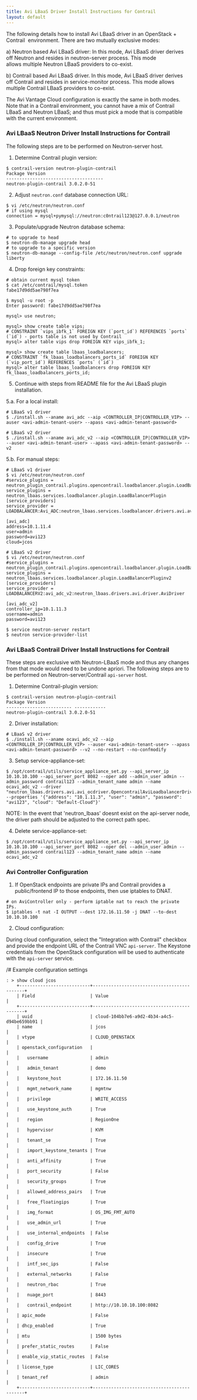 ```yaml
---
title: Avi LBaaS Driver Install Instructions for Contrail
layout: default
---
```

The following details how to install Avi LBaaS driver in an OpenStack + Contrail  environment. There are two mutually exclusive modes:

a) Neutron based Avi LBaaS driver: In this mode, Avi LBaaS driver derives off Neutron and resides in neutron-server process. This mode allows multiple Neutron LBaaS providers to co-exist.

b) Contrail based Avi LBaaS driver. In this mode, Avi LBaaS driver derives off Contrail and resides in service-monitor process. This mode allows multiple Contrail LBaaS providers to co-exist.

The Avi Vantage Cloud configuration is exactly the same in both modes. Note that in a Contrail environment, you cannot have a mix of Contrail LBaaS and Neutron LBaaS; and thus must pick a mode that is compatible with the current environment.

### Avi LBaaS Neutron Driver Install Instructions for Contrail

The following steps are to be performed on Neutron-server host.

1. Determine Contrail plugin version:

<pre><code class="language-lua">$ contrail-version neutron-plugin-contrail
Package Version
-------------------------------------
neutron-plugin-contrail 3.0.2.0-51</code></pre>  

2. Adjust <code>neutron.conf</code> database connection URL:

<pre><code class="language-lua">$ vi /etc/neutron/neutron.conf
# if using mysql
connection = mysql+pymysql://neutron:c0ntrail123@127.0.0.1/neutron</code></pre>  

3. Populate/upgrade Neutron database schema:

<pre><code class="language-lua"># to upgrade to head
$ neutron-db-manage upgrade head
# to upgrade to a specific version
$ neutron‐db‐manage ‐‐config‐file /etc/neutron/neutron.conf upgrade liberty</code></pre>  

4. Drop foreign key constraints:

<pre><code class="language-lua"># obtain current mysql token
$ cat /etc/contrail/mysql.token
fabe17d9dd5ae798f7ea

$ mysql -u root -p
Enter password: fabe17d9dd5ae798f7ea

mysql&gt; use neutron;

mysql&gt; show create table vips;
# CONSTRAINT `vips_ibfk_1` FOREIGN KEY (`port_id`) REFERENCES `ports` (`id`) - ports table is not used by Contrail
mysql&gt; alter table vips drop FOREIGN KEY vips_ibfk_1;

mysql&gt; show create table lbaas_loadbalancers;
# CONSTRAINT `fk_lbaas_loadbalancers_ports_id` FOREIGN KEY (`vip_port_id`) REFERENCES `ports` (`id`)
mysql&gt; alter table lbaas_loadbalancers drop FOREIGN KEY fk_lbaas_loadbalancers_ports_id;</code></pre>  

5. Continue with steps from README file for the Avi LBaaS plugin installation.

5.a. For a local install:

<pre><code class="language-lua"># LBaaS v1 driver
$ ./install.sh ‐‐aname avi_adc ‐‐aip &lt;CONTROLLER_IP|CONTROLLER_VIP&gt; ‐‐auser &lt;avi‐admin‐tenant‐user&gt; ‐‐apass &lt;avi‐admin‐tenant‐password&gt;

# LBaaS v2 driver
$ ./install.sh ‐‐aname avi_adc_v2 ‐‐aip &lt;CONTROLLER_IP|CONTROLLER_VIP&gt; ‐‐auser &lt;avi‐admin‐tenant‐user&gt; ‐‐apass &lt;avi‐admin‐tenant‐password&gt; --v2</code></pre>  

5.b. For manual steps:

<pre><code class="language-lua"># LBaaS v1 driver
$ vi /etc/neutron/neutron.conf
#service_plugins = neutron_plugin_contrail.plugins.opencontrail.loadbalancer.plugin.LoadBalancerPlugin
service_plugins = neutron_lbaas.services.loadbalancer.plugin.LoadBalancerPlugin
[service_providers]
service_provider = LOADBALANCER:Avi_ADC:neutron_lbaas.services.loadbalancer.drivers.avi.avi_driver.AviLbaaSDriver

[avi_adc]
address=10.1.11.4
user=admin
password=avi123
cloud=jcos

# LBaaS v2 driver
$ vi /etc/neutron/neutron.conf
#service_plugins = neutron_plugin_contrail.plugins.opencontrail.loadbalancer.plugin.LoadBalancerPlugin
service_plugins = neutron_lbaas.services.loadbalancer.plugin.LoadBalancerPluginv2
[service_providers]
service_provider = LOADBALANCERV2:avi_adc_v2:neutron_lbaas.drivers.avi.driver.AviDriver

[avi_adc_v2]
controller_ip=10.1.11.3
username=admin
password=avi123

$ service neutron-server restart
$ neutron service-provider-list</code></pre>  

### Avi LBaaS Contrail Driver Install Instructions for Contrail

These steps are exclusive with Neutron-LBaaS mode and thus any changes from that mode would need to be undone apriori. The following steps are to be performed on Neutron-server/Contrail <code>api-server</code> host.

1. Determine Contrail-plugin version:

<pre><code class="language-lua">$ contrail-version neutron-plugin-contrail
Package Version
------------------------- ------------
neutron-plugin-contrail 3.0.2.0-51</code></pre>  

2. Driver installation:

<pre><code class="language-lua"># LBaaS v2 driver
$ ./install.sh ‐‐aname ocavi_adc_v2 ‐‐aip &lt;CONTROLLER_IP|CONTROLLER_VIP&gt; ‐‐auser &lt;avi‐admin‐tenant‐user&gt; ‐‐apass &lt;avi‐admin‐tenant‐password&gt; --v2 --no-restart --no-confmodify</code></pre>  

3. Setup service-appliance-set:

<pre><code class="language-lua">$ /opt/contrail/utils/service_appliance_set.py --api_server_ip 10.10.10.100 --api_server_port 8082 --oper add --admin_user admin --admin_password contrail123 --admin_tenant_name admin --name ocavi_adc_v2 --driver "neutron_lbaas.drivers.avi.avi_ocdriver.OpencontrailAviLoadbalancerDriver" --properties '{"address": "10.1.11.3", "user": "admin", "password": "avi123", "cloud": "Default-Cloud"}'</code></pre>  

NOTE: In the event that 'neutron_lbaas' doesnt exist on the api-server node, the driver path should be adjusted to the correct path spec.

4. Delete service-appliance-set:

<pre><code class="language-lua">$ /opt/contrail/utils/service_appliance_set.py --api_server_ip 10.10.10.100 --api_server_port 8082 --oper del --admin_user admin --admin_password contrail123 --admin_tenant_name admin --name ocavi_adc_v2</code></pre>  

### Avi Controller Configuration

1. If OpenStack endpoints are private IPs and Contrail provides a public/frontend IP to those endpoints, then use iptables to DNAT.

<pre><code class="language-lua"># on AviController only - perform iptable nat to reach the private IPs.
$ iptables -t nat -I OUTPUT --dest 172.16.11.50 -j DNAT --to-dest 10.10.10.100</code></pre>  

2. Cloud configuration:

During cloud configuration, select the "Integration with Contrail" checkbox and provide the endpoint URL of the Contrail VNC <code>api-server</code>. The Keystone credentials from the OpenStack configuration will be used to authenticate with the <code>api-server</code> service.

/# Example configuration settings


<pre><code class="language-lua">: &gt; show cloud jcos
    +---------------------------+--------------------------------------------+
    | Field                     | Value                                      |
    +---------------------------+--------------------------------------------+
    | uuid                      | cloud-104bb7e6-a9d2-4b34-a4c5-d94be659bb91 |
    | name                      | jcos                                       |
    | vtype                     | CLOUD_OPENSTACK                            |
    | openstack_configuration   |                                            |
    |   username                | admin                                      |
    |   admin_tenant            | demo                                       |
    |   keystone_host           | 172.16.11.50                               |
    |   mgmt_network_name       | mgmtnw                                     |
    |   privilege               | WRITE_ACCESS                               |
    |   use_keystone_auth       | True                                       |
    |   region                  | RegionOne                                  |
    |   hypervisor              | KVM                                        |
    |   tenant_se               | True                                       |
    |   import_keystone_tenants | True                                       |
    |   anti_affinity           | True                                       |
    |   port_security           | False                                      |
    |   security_groups         | True                                       |
    |   allowed_address_pairs   | True                                       |
    |   free_floatingips        | True                                       |
    |   img_format              | OS_IMG_FMT_AUTO                            |
    |   use_admin_url           | True                                       |
    |   use_internal_endpoints  | False                                      |
    |   config_drive            | True                                       |
    |   insecure                | True                                       |
    |   intf_sec_ips            | False                                      |
    |   external_networks       | False                                      |
    |   neutron_rbac            | True                                       |
    |   nuage_port              | 8443                                       |
    |   contrail_endpoint       | http://10.10.10.100:8082                   |
    | apic_mode                 | False                                      |
    | dhcp_enabled              | True                                       |
    | mtu                       | 1500 bytes                                 |
    | prefer_static_routes      | False                                      |
    | enable_vip_static_routes  | False                                      |
    | license_type              | LIC_CORES                                  |
    | tenant_ref                | admin                                      |
    +---------------------------+--------------------------------------------+</code></pre>  